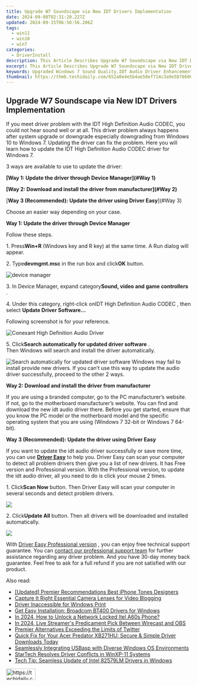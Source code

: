 ```yaml
---
title: Upgrade W7 Soundscape via New IDT Drivers Implementation
date: 2024-09-08T02:31:20.227Z
updated: 2024-09-15T06:50:56.206Z
tags:
  - win11
  - win10
  - win7
categories:
  - DriverInstall
description: This Article Describes Upgrade W7 Soundscape via New IDT Drivers Implementation
excerpt: This Article Describes Upgrade W7 Soundscape via New IDT Drivers Implementation
keywords: Upgraded Windows 7 Sound Quality,IDT Audio Driver Enhancement,Windows 7 Audio Improvement Guide,Installing IDT Premium Audio Drivers,Optimize W7 Soundscape Experience,High-Fidelity Windows 7 Sound Settings,Upgrade IDT Drivers for Better W7 Sounds
thumbnail: https://thmb.techidaily.com/652a0e4e5b4ae58ef714c3a9e5876606dcd3509edff728bd0e97ab9743d47675.jpg
---
```


## Upgrade W7 Soundscape via New IDT Drivers Implementation

If you meet driver problem with the IDT High Definition Audio CODEC, you could not hear sound well or at all. This driver problem always happens after system upgrade or downgrade especially downgrading from Windows 10 to Windows 7\. Updating the driver can fix the problem. Here you will learn how to update the  IDT High Definition Audio CODEC driver for Windows 7.  
  
 3 ways are available to use to update the driver:  
  
**[Way 1: Update the driver through Device Manager](#Way 1)**
  
**[Way 2: Download and install the driver from manufacturer](#Way 2)**
  
[**Way 3 (Recommended): Update the driver using Driver Easy**](#Way 3)
  
 Choose an easier way depending on your case.
  
 **Way 1: Update the driver through Device Manager**
  
 Follow these steps.  
  
 1\. Press**Win+R** (Windows key and R key) at the same time. A Run dialog will appear.  

 2\. Type**devmgmt.msc** in the run box and click**OK** button.  
  
![device manager](https://images.drivereasy.com/wp-content/uploads/2016/08/img_57a2b995bbf3d.png)

 3\. In Device Manager, expand category**Sound, video and game controllers** .  

 4\. Under this category, right-click onIDT High Definition Audio CODEC , then select **Update Driver Software…**
  
 Following screenshot is for your reference.  
  
![Conexant High Definition Audio Driver](https://images.drivereasy.com/wp-content/uploads/2016/08/img_57a2dcb90dfb0.png)
  
 5\. Click**Search automatically for updated driver software** .  
 Then Windows will search and install the driver automatically.  
  
![Search automatically for updated driver software](https://images.drivereasy.com/wp-content/uploads/2016/08/img_57a2dd02c527b.png)
 Windows may fail to install provide new drivers. If you can’t use this way to update the audio driver successfully, proceed to the other 2 ways.  
  
 **Way 2: Download and install the driver from manufacturer**
  
 If you are using a branded computer, go to the PC manufacturer’s website. If not, go to the motherboard manufacturer’s website. You can find and download the new idt audio driver there. Before you get started, ensure that you know the PC model or the motherboard model and the specific operating system that you are using (Windows 7 32-bit or Windows 7 64-bit).  
  
 **Way 3 (Recommended): Update the driver using Driver Easy**
  
 If you want to update the idt audio driver successfully or save more time, you can use **[Driver Easy](https://tools.techidaily.com/drivereasy/download/)**  to help you. Driver Easy can scan your computer to detect all problem drivers then give you a list of new drivers. It has Free version and Professional version. With the Professional version, to update the idt audio driver, all you need to do is click your mouse 2 times.
  
 1\. Click**Scan Now** button. Then Driver Easy will scan your computer in several seconds and detect problem drivers.  
  
![](https://images.drivereasy.com/wp-content/uploads/2017/04/img_590074a2c235f.png)

 2\. Click**Update All** button. Then all drivers will be downloaded and installed automatically.
  
![](https://images.drivereasy.com/wp-content/uploads/2017/04/img_59007710c0fce.jpg)

 With [Driver Easy Professional version](https://tools.techidaily.com/drivereasy/download/) , you can enjoy free technical support guarantee. You can [contact our professional support team](https://tools.techidaily.com/drivereasy/download/) for further assistance regarding any driver problem. And you have 30-day money back guarantee. Feel free to ask for a full refund if you are not satisfied with our product.

<ins class="adsbygoogle"
     style="display:block"
     data-ad-format="autorelaxed"
     data-ad-client="ca-pub-7571918770474297"
     data-ad-slot="1223367746"></ins>

<ins class="adsbygoogle"
     style="display:block"
     data-ad-client="ca-pub-7571918770474297"
     data-ad-slot="8358498916"
     data-ad-format="auto"
     data-full-width-responsive="true"></ins>

<span class="atpl-alsoreadstyle">Also read:</span>
<div><ul>
<li><a href="https://extra-approaches.techidaily.com/updated-premier-recommendations-best-iphone-tones-designers/"><u>[Updated] Premier Recommendations Best iPhone Tones Designers</u></a></li>
<li><a href="https://youtube-clips.techidaily.com/capture-it-right-essential-camera-lenses-for-video-blogging/"><u>Capture It Right Essential Camera Lenses for Video Blogging</u></a></li>
<li><a href="https://printer-issues.techidaily.com/driver-inaccessible-for-windows-print/"><u>Driver Inaccessible for Windows Print</u></a></li>
<li><a href="https://driver-install.techidaily.com/get-easy-installation-broadcom-bt400-drivers-for-windows/"><u>Get Easy Installation: Broadcom BT400 Drivers for Windows</u></a></li>
<li><a href="https://unlock-android.techidaily.com/in-2024-how-to-unlock-a-network-locked-itel-a60s-phone-by-drfone-android/"><u>In 2024, How to Unlock a Network Locked Itel A60s Phone?</u></a></li>
<li><a href="https://extra-approaches.techidaily.com/in-2024-live-streamers-predicament-pick-between-wirecast-and-obs/"><u>In 2024, Live Streamer's Predicament Pick Between Wirecast and OBS</u></a></li>
<li><a href="https://twitter-clips.techidaily.com/premier-alternatives-exceeding-the-limits-of-twitter/"><u>Premier Alternatives Exceeding the Limits of Twitter</u></a></li>
<li><a href="https://hardware-updates.techidaily.com/quick-fix-for-your-acer-predator-xb271hu-secure-and-simple-driver-downloads-today/"><u>Quick Fix for Your Acer Predator XB271HU: Secure & Simple Driver Downloads Today</u></a></li>
<li><a href="https://driver-install.techidaily.com/seamlessly-integrating-usbasp-with-diverse-windows-os-environments/"><u>Seamlessly Integrating USBasp with Diverse Windows OS Environments</u></a></li>
<li><a href="https://driver-install.techidaily.com/startech-resolves-driver-conflicts-in-winxp-11-systems/"><u>StarTech Resolves Driver Conflicts in WinXP-11 Systems</u></a></li>
<li><a href="https://driver-install.techidaily.com/tech-tip-seamless-update-of-intel-82579lm-drivers-in-windows/"><u>Tech Tip: Seamless Update of Intel 82579LM Drivers in Windows</u></a></li>
</ul></div>

<!-- affiliate ads begin -->
<a href="https://25home.pxf.io/c/5597632/2123465/16836" target="_top" id="2123465">
  <img src="//a.impactradius-go.com/display-ad/16836-2123465" border="0" alt="https://techidaily.com" width="80" height="31"/>
</a>
<img height="0" width="0" src="https://25home.pxf.io/i/5597632/2123465/16836" style="position:absolute;visibility:hidden;" border="0" />
<!-- affiliate ads end -->

